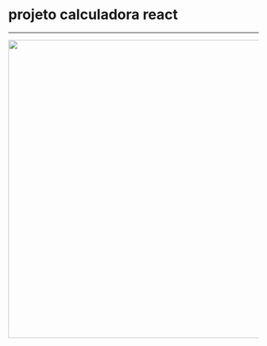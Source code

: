 # projeto calculadora react

<hr />
<div align="left">
  <img src="https://github.com/ViniciusJrCarlos/dio-blackcalculadorareact/assets/87847070/927698d2-cf61-4f7a-935e-831aeba74b67" width="600px" />
</div>



